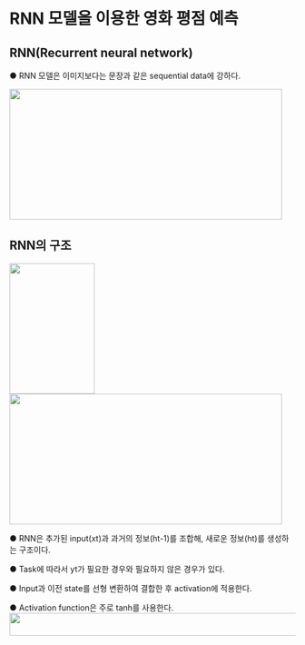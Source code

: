 # RNN 모델을 이용한 영화 평점 예측
## RNN(Recurrent neural network)  
● RNN 모델은 이미지보다는 문장과 같은 sequential data에 강하다.  

<img src="https://user-images.githubusercontent.com/98728682/152925435-d06a59a8-08da-478f-866b-ead91b657a84.jpg" width="480" height="230">

## RNN의 구조
<img src="https://user-images.githubusercontent.com/98728682/152928257-b2d77a00-25a9-4e63-a5e9-025033522c88.png" width="150" height="230"><img src="https://user-images.githubusercontent.com/98728682/152928367-fdc197f5-8728-409c-bcc3-3222f1458136.png" width="480" height="230">  

● RNN은 추가된 input(xt)과 과거의 정보(ht-1)를 조합해, 새로운 정보(ht)를 생성하는 구조이다.  

● Task에 따라서 yt가 필요한 경우와 필요하지 않은 경우가 있다.  

● Input과 이전 state를 선형 변환하여 결합한 후 activation에 적용한다.  

● Activation function은 주로 tanh를 사용한다.  
<img src="https://user-images.githubusercontent.com/98728682/152931989-1d46dbc6-7fdb-47d9-9e31-ffb054b8a3b4.png" width="520" height="40">
